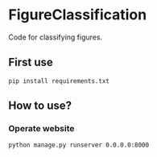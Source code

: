 # FigureClassification
Code for classifying figures.

## First use
```
pip install requirements.txt
```

## How to use?
### Operate website
```
python manage.py runserver 0.0.0.0:8000
```
